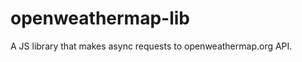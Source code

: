 openweathermap-lib
==================

A JS library that makes async requests to openweathermap.org API.
